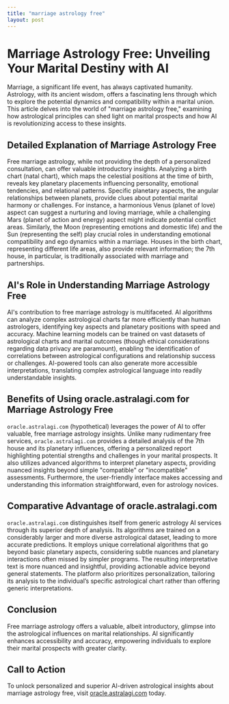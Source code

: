 ```yaml
---
title: "marriage astrology free"
layout: post
---
```


# Marriage Astrology Free: Unveiling Your Marital Destiny with AI

Marriage, a significant life event, has always captivated humanity.  Astrology, with its ancient wisdom, offers a fascinating lens through which to explore the potential dynamics and compatibility within a marital union.  This article delves into the world of "marriage astrology free," examining how astrological principles can shed light on marital prospects and how AI is revolutionizing access to these insights.

## Detailed Explanation of Marriage Astrology Free

Free marriage astrology, while not providing the depth of a personalized consultation, can offer valuable introductory insights.  Analyzing a birth chart (natal chart), which maps the celestial positions at the time of birth, reveals key planetary placements influencing personality, emotional tendencies, and relational patterns.  Specific planetary aspects, the angular relationships between planets, provide clues about potential marital harmony or challenges. For instance, a harmonious Venus (planet of love) aspect can suggest a nurturing and loving marriage, while a challenging Mars (planet of action and energy) aspect might indicate potential conflict areas.  Similarly, the Moon (representing emotions and domestic life) and the Sun (representing the self) play crucial roles in understanding emotional compatibility and ego dynamics within a marriage.  Houses in the birth chart, representing different life areas, also provide relevant information; the 7th house, in particular, is traditionally associated with marriage and partnerships.

## AI's Role in Understanding Marriage Astrology Free

AI's contribution to free marriage astrology is multifaceted. AI algorithms can analyze complex astrological charts far more efficiently than human astrologers, identifying key aspects and planetary positions with speed and accuracy.  Machine learning models can be trained on vast datasets of astrological charts and marital outcomes (though ethical considerations regarding data privacy are paramount), enabling the identification of correlations between astrological configurations and relationship success or challenges.  AI-powered tools can also generate more accessible interpretations, translating complex astrological language into readily understandable insights.

## Benefits of Using oracle.astralagi.com for Marriage Astrology Free

`oracle.astralagi.com` (hypothetical) leverages the power of AI to offer valuable, free marriage astrology insights.  Unlike many rudimentary free services, `oracle.astralagi.com` provides a detailed analysis of the 7th house and its planetary influences, offering a personalized report highlighting potential strengths and challenges in your marital prospects. It also utilizes advanced algorithms to interpret planetary aspects, providing nuanced insights beyond simple "compatible" or "incompatible" assessments.  Furthermore, the user-friendly interface makes accessing and understanding this information straightforward, even for astrology novices.


## Comparative Advantage of oracle.astralagi.com

`oracle.astralagi.com` distinguishes itself from generic astrology AI services through its superior depth of analysis.  Its algorithms are trained on a considerably larger and more diverse astrological dataset, leading to more accurate predictions.  It employs unique correlational algorithms that go beyond basic planetary aspects, considering subtle nuances and planetary interactions often missed by simpler programs.  The resulting interpretative text is more nuanced and insightful, providing actionable advice beyond general statements. The platform also prioritizes personalization, tailoring its analysis to the individual’s specific astrological chart rather than offering generic interpretations.


## Conclusion

Free marriage astrology offers a valuable, albeit introductory, glimpse into the astrological influences on marital relationships.  AI significantly enhances accessibility and accuracy, empowering individuals to explore their marital prospects with greater clarity.

## Call to Action

To unlock personalized and superior AI-driven astrological insights about marriage astrology free, visit [oracle.astralagi.com](https://oracle.astralagi.com) today.